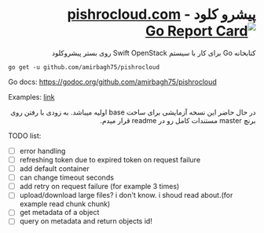 <div dir='rtl'>

# پیشرو کلود - [pishrocloud.com](https://pishrocloud.com/) [![Go Report Card](https://goreportcard.com/badge/github.com/amirbagh75/pishrocloud)](https://goreportcard.com/report/github.com/amirbagh75/pishrocloud)
کتابخانه Go برای کار با سیستم Swift OpenStack روی بستر پیشروکلود

</div>

`go get -u github.com/amirbagh75/pishrocloud`

Go docs: https://godoc.org/github.com/amirbagh75/pishrocloud

Examples: [link](https://github.com/amirbagh75/pishrocloud/blob/create-base/examples/main.go)

<div dir='rtl'>
  
در حال حاضر این نسخه آزمایشی برای ساخت base اولیه میباشد. به زودی با رفتن روی برنچ master مستندات کامل رو در readme قرار میدم.

</div>

TODO list:

- [ ] error handling
- [ ] refreshing token due to expired token on request failure
- [ ] add default container
- [ ] can change timeout seconds
- [ ] add retry on request failure (for example 3 times)
- [ ] upload/download large files? i don't know. i shoud read about.(for example read chunk chunk)
- [ ] get metadata of a object
- [ ] query on metadata and return objects id!
